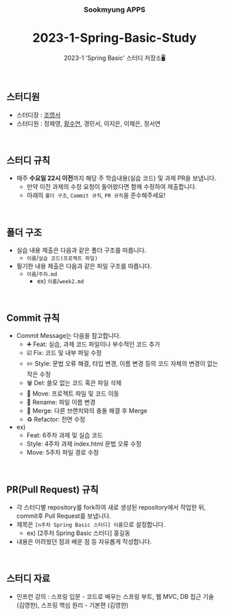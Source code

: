 <div align="center">

### Sookmyung APPS
# 2023-1-Spring-Basic-Study
2023-1 'Spring Basic' 스터디 저장소🖥️

</div>

<br>

## 스터디원
- 스터디장 : [조영서](https://github.com/dudrhy12)
- 스터디원 : 정채영, [황수연](https://github.com/syhwang1231), 경민서, 이지은, 이채은, 정서연

<br>

## 스터디 규칙
- 매주 **수요일 22시 이전**까지 해당 주 학습내용(실습 코드) 및 과제 PR을 보냅니다.
  - 만약 이전 과제의 수정 요청이 들어왔다면 함께 수정하여 제출합니다.
  - 아래의 `폴더 구조`, `Commit 규칙`, `PR 규칙`을 준수해주세요!

<br>

## 폴더 구조
- 실습 내용 제출은 다음과 같은 폴더 구조를 따릅니다.
   - `이름`/`실습 코드(프로젝트 파일)`
- 필기한 내용 제출은 다음과 같은 파일 구조를 따릅니다.
  - `이름`/`주차.md`
    - ex) `이름`/`week2.md`

<br>

## Commit 규칙
- Commit Message는 다음을 참고합니다.
    - ➕ Feat: 실습, 과제 코드 파일이나 부수적인 코드 추가
    - ☑️ Fix: 코드 및 내부 파일 수정
    - ✏️ Style: 문법 오류 해결, 타입 변경, 이름 변경 등의 코드 자체의 변경이 없는 작은 수정
    - 🗑️ Del: 쓸모 없는 코드 혹은 파일 삭제
    - 🚚 Move: 프로젝트 파일 및 코드 이동
    - 📛 Rename: 파일 이름 변경
    - 🔀 Merge: 다른 브랜치와의 충돌 해결 후 Merge
    - ♻️ Refactor: 전면 수정
- ex)
  - Feat: 6주차 과제 및 실습 코드
  - Style: 4주차 과제 index.html 문법 오류 수정
  - Move: 5주차 파일 경로 수정

<br>

## PR(Pull Request) 규칙
- 각 스터디별 repository를 fork하여 새로 생성된 repository에서 작업한 뒤, commit후 Pull Request를 보냅니다.
- 제목은 `[n주차 Spring Basic 스터디] 이름`으로 설정합니다.
  - ex) [2주차 Spring Basic 스터디] 홍길동
- 내용은 어려웠던 점과 배운 점 등 자유롭게 작성합니다.

<br>

## 스터디 자료
- 인프런 강의 : 스프링 입문 - 코드로 배우는 스프링 부트, 웹 MVC, DB 접근 기술 (김영한), 스프링 핵심 원리 - 기본편 (김영한)
